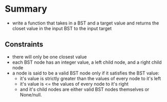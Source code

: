 # Summary

- write a function that takes in a BST and a target value and returns the closet value in the input BST to the input target

## Constraints

- there will only be one closest value
- each BST node has an integer value, a left child node, and a right child node
- a node is said to be a valid BST node only if it satisfies the BST value:
  - it's value is strictly greater than the values of every node to it's left
  - it's value is <= the values of every node to it's right
  - and it's child nodes are either valid BST nodes themselves or None/null.
